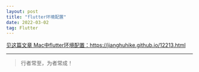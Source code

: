 ```yaml
---
layout: post
title: "flutter环境配置"
date: 2022-03-02
tag: Flutter
---
```


<a href="https://jianghuhike.github.io/12213.html">见这篇文章 Mac中flutter环境配置：https://jianghuhike.github.io/12213.html</a>


----------
>  行者常至，为者常成！


